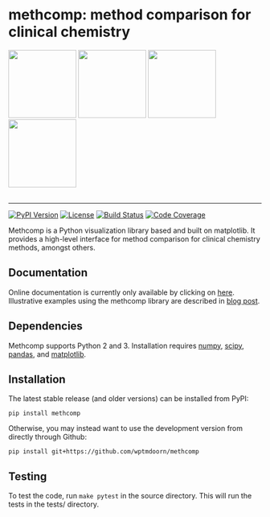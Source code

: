 methcomp: method comparison for clinical chemistry
=======================================
<div>
<img src="https://wptmdoorn.name/assets/02methcomp/methcomp1.png" height="135">
<img src="https://wptmdoorn.name/assets/02methcomp/methcomp3.png" height="135"> 
<img src="https://wptmdoorn.name/assets/02methcomp/methcomp2.png" height="135">
<img src="https://wptmdoorn.name/assets/02methcomp/methcomp4.png" height="135">
</div> <br>

--------------------------------------

[![PyPI Version](https://img.shields.io/badge/pypi-v1.0.0-blue)](https://pypi.org/project/methcomp/)
[![License](https://img.shields.io/badge/license-MIT-lightgrey)](https://github.com/wptmdoorn/methcomp/blob/master/LICENSE)
[![Build Status](https://travis-ci.org/wptmdoorn/methcomp.svg?branch=master)](https://travis-ci.org/wptmdoorn/methcomp)
[![Code Coverage](https://codecov.io/gh/wptmdoorn/methcomp/branch/master/graph/badge.svg)](https://codecov.io/gh/wptmdoorn/methcomp)

Methcomp is a Python visualization library based 
and built on matplotlib. It provides a high-level interface for 
method comparison for clinical chemistry methods, amongst others.

Documentation
------------- 
Online documentation is currently only available by clicking on [here](http://wptmdoorn.name/static/methcomp/docs/).
Illustrative examples using the methcomp library are described in [blog post]().

Dependencies
------------
Methcomp supports Python 2 and 3.
Installation requires [numpy](http://www.numpy.org/), 
[scipy](https://www.scipy.org/), 
[pandas](https://pandas.pydata.org/), 
and [matplotlib](https://matplotlib.org/).

Installation
------------

The latest stable release (and older versions) can be installed from PyPI:

    pip install methcomp

Otherwise, you may instead want to use the development version from directly through Github:

    pip install git+https://github.com/wptmdoorn/methcomp

Testing
-------
To test the code, run `make pytest` in the source directory. This will run the tests in the tests/ directory. 
